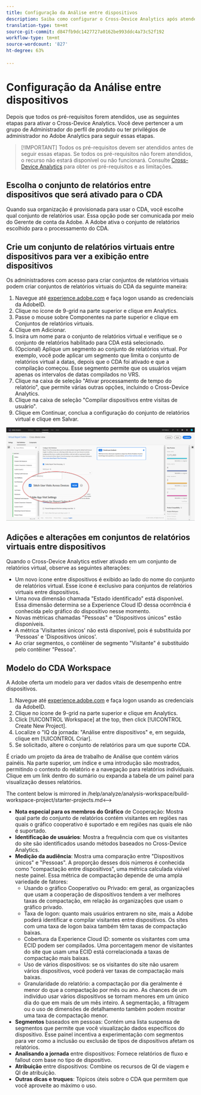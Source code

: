```yaml
---
title: Configuração da Análise entre dispositivos
description: Saiba como configurar o Cross-Device Analytics após atender aos pré-requisitos.
translation-type: tm+mt
source-git-commit: d847fb9dc1427727a0162be993ddc4a73c52f192
workflow-type: tm+mt
source-wordcount: '827'
ht-degree: 63%

---
```



# Configuração da Análise entre dispositivos

Depois que todos os pré-requisitos forem atendidos, use as seguintes etapas para ativar o Cross-Device Analytics. Você deve pertencer a um grupo de Administrador do perfil de produto ou ter privilégios de administrador no Adobe Analytics para seguir essas etapas.

>[!IMPORTANT] Todos os pré-requisitos devem ser atendidos antes de seguir essas etapas. Se todos os pré-requisitos não forem atendidos, o recurso não estará disponível ou não funcionará. Consulte [Cross-Device Analytics](cda-home.md) para obter os pré-requisitos e as limitações.

## Escolha o conjunto de relatórios entre dispositivos que será ativado para o CDA

Quando sua organização é provisionada para usar o CDA, você escolhe qual conjunto de relatórios usar. Essa opção pode ser comunicada por meio do Gerente de conta da Adobe. A Adobe ativa o conjunto de relatórios escolhido para o processamento do CDA.

## Crie um conjunto de relatórios virtuais entre dispositivos para ver a exibição entre dispositivos

Os administradores com acesso para criar conjuntos de relatórios virtuais podem criar conjuntos de relatórios virtuais do CDA da seguinte maneira:

1. Navegue até [experience.adobe.com](https://experiencecloud.adobe.com) e faça logon usando as credenciais da AdobeID.
2. Clique no ícone de 9-grid na parte superior e clique em Analytics.
3. Passe o mouse sobre Componentes na parte superior e clique em Conjuntos de relatórios virtuais.
4. Clique em Adicionar.
5. Insira um nome para o conjunto de relatórios virtual e verifique se o conjunto de relatórios habilitado para CDA está selecionado.
6. (Opcional) Aplique um segmento ao conjunto de relatórios virtual. Por exemplo, você pode aplicar um segmento que limita o conjunto de relatórios virtual a datas, depois que o CDA foi ativado e que a compilação começou. Esse segmento permite que os usuários vejam apenas os intervalos de datas compilados no VRS.
7. Clique na caixa de seleção &quot;Ativar processamento de tempo do relatório&quot;, que permite várias outras opções, incluindo o Cross-Device Analytics.
8. Clique na caixa de seleção &quot;Compilar dispositivos entre visitas de usuário&quot;.
9. Clique em Continuar, conclua a configuração do conjunto de relatórios virtual e clique em Salvar.

![Caixa de seleção CDA](assets/cda-checkbox.png)

## Adições e alterações em conjuntos de relatórios virtuais entre dispositivos

Quando o Cross-Device Analytics estiver ativado em um conjunto de relatórios virtual, observe as seguintes alterações:

* Um novo ícone entre dispositivos é exibido ao lado do nome do conjunto de relatórios virtual. Esse ícone é exclusivo para conjuntos de relatórios virtuais entre dispositivos.
* Uma nova dimensão chamada &quot;Estado identificado&quot; está disponível. Essa dimensão determina se a Experience Cloud ID dessa ocorrência é conhecida pelo gráfico do dispositivo nesse momento.
* Novas métricas chamadas &quot;Pessoas&quot; e &quot;Dispositivos únicos&quot; estão disponíveis.
* A métrica &#39;Visitantes únicos&#39; não está disponível, pois é substituída por &#39;Pessoas&#39; e &#39;Dispositivos únicos&#39;.
* Ao criar segmentos, o contêiner de segmento &quot;Visitante&quot; é substituído pelo contêiner &quot;Pessoa&quot;.

## Modelo do CDA Workspace

A Adobe oferta um modelo para ver dados vitais de desempenho entre dispositivos.

1. Navegue até [experience.adobe.com](https://experiencecloud.adobe.com) e faça logon usando as credenciais da AdobeID.
1. Clique no ícone de 9-grid na parte superior e clique em Analytics.
1. Click [!UICONTROL Workspace] at the top, then click [!UICONTROL Create New Project].
1. Localize o &quot;IQ da jornada: &quot;Análise entre dispositivos&quot; e, em seguida, clique em [!UICONTROL Criar].
1. Se solicitado, altere o conjunto de relatórios para um que suporte CDA.

É criado um projeto da área de trabalho de Análise que contém vários painéis. Na parte superior, um índice e uma introdução são mostrados, permitindo o contexto do relatório e a navegação para relatórios individuais. Clique em um link dentro do sumário ou expanda a tabela de um painel para visualização desses relatórios.

<!-->The content below is mirrored in /help/analyze/analysis-workspace/build-workspace-project/starter-projects.md<-->

* **Nota especial para os membros do Gráfico** de Cooperação: Mostra qual parte do conjunto de relatórios contém visitantes em regiões nas quais o gráfico cooperativo é suportado e em regiões nas quais ele não é suportado.
* **Identificação de usuários**: Mostra a frequência com que os visitantes do site são identificados usando métodos baseados no Cross-Device Analytics.
* **Medição da audiência**: Mostra uma comparação entre &quot;Dispositivos únicos&quot; e &quot;Pessoas&quot;. A proporção desses dois números é conhecida como &quot;compactação entre dispositivos&quot;, uma métrica calculada visível neste painel. Essa métrica de compactação depende de uma ampla variedade de fatores:
   * Usando o gráfico Cooperativo ou Privado: em geral, as organizações que usam a cooperação de dispositivos tendem a ver melhores taxas de compactação, em relação às organizações que usam o gráfico privado.
   * Taxa de logon: quanto mais usuários entrarem no site, mais a Adobe poderá identificar e compilar visitantes entre dispositivos. Os sites com uma taxa de logon baixa também têm taxas de compactação baixas.
   * Cobertura da Experience Cloud ID: somente os visitantes com uma ECID podem ser compilados. Uma porcentagem menor de visitantes do site que usam uma ECID está correlacionada a taxas de compactação mais baixas.
   * Uso de vários dispositivos: se os visitantes do site não usarem vários dispositivos, você poderá ver taxas de compactação mais baixas.
   * Granularidade do relatório: a compactação por dia geralmente é menor do que a compactação por mês ou ano. As chances de um indivíduo usar vários dispositivos se tornam menores em um único dia do que em mais de um mês inteiro. A segmentação, a filtragem ou o uso de dimensões de detalhamento também podem mostrar uma taxa de compactação menor.
* **Segmentos** baseados em pessoas: Contém uma lista suspensa de segmentos que permite que você visualização dados específicos do dispositivo. Esse painel incentiva a experimentação com segmentos para ver como a inclusão ou exclusão de tipos de dispositivos afetam os relatórios.
* **Analisando a jornada** entre dispositivos: Fornece relatórios de fluxo e fallout com base no tipo de dispositivo.
* **Atribuição** entre dispositivos: Combine os recursos de QI de viagem e QI de atribuição.
* **Outras dicas e truques**: Tópicos úteis sobre o CDA que permitem que você aproveite ao máximo o uso.
